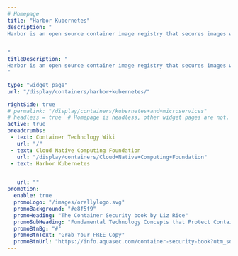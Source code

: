 ```yaml
---
# Homepage
title: "Harbor Kubernetes"
description: "
Harbor is an open source container image registry that secures images with role-based access control, scans images for vulnerabilities, and signs images as trusted. As a CNCF Incubating project, Harbor delivers compliance, performance, and interoperability to help you consistently and securely manage images across cloud native compute platforms like Kubernetes and Docker. This page gather resources about Harbor and how to deploy it with Kubernetes.


"
titleDescription: "
Harbor is an open source container image registry that secures images with role-based access control, scans images for vulnerabilities, and signs images as trusted. As a CNCF Incubating project, Harbor delivers compliance, performance, and interoperability to help you consistently and securely manage images across cloud native compute platforms like Kubernetes and Docker. This page gather resources about Harbor and how to deploy it with Kubernetes.
" 

type: "widget_page"
url: "/display/containers/harbor+kubernetes/" 

rightSide: true 
# permalink: "/display/containers/kubernetes+and+microservices"
# headless = true  # Homepage is headless, other widget pages are not.
active: true
breadcrumbs:
 - text: Container Technology Wiki
   url: "/"
 - text: Cloud Native Computing Foundation
   url: "/display/containers/Cloud+Native+Computing+Foundation"
 - text: Harbor Kubernetes


   url: ""
promotion:
  enable: true
  promoLogo: "/images/orellylogo.svg"
  promoBackground: "#e8f5f9"
  promoHeading: "The Container Security book by Liz Rice"
  promoSubHeading: "Fundamental Technology Concepts that Protect Containerized Applications"
  promoBtnBg: "#"
  promoBtnText: "Grab Your FREE Copy"
  promoBtnUrl: "https://info.aquasec.com/container-security-book?utm_source=wiki"
---
```


